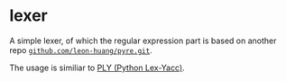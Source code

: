 lexer
=====

A simple lexer, of which the regular expression part is based on another
 repo [`github.com/leon-huang/pyre.git`](https://github.com/leon-huang/pyre).

The usage is similiar to [PLY (Python Lex-Yacc)](http://www.dabeaz.com/ply/).
